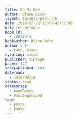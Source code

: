 ```yaml
---
title: On My Own
author: Glenn Dixon
layout: layouts/post.njk
date: 2018-07-28T15:06:43+00:00
url: /on-my-own/
Book Id:
  - 28011471
bookauthor: Diane Rehm
Author l-f:
  - Rehm, Diane
myrating: ★★★★★
publisher: Vintage
pages: 177
yearpublished: 2016
dateread:
  - 2016/04/18
status: read
categories:
  - GoodReads
  - Uncategorized
tags:
  - posts
  - books
---
```

